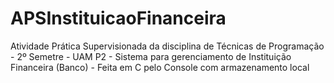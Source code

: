 # APSInstituicaoFinanceira
Atividade Prática Supervisionada da disciplina de Técnicas de Programação - 2º Semetre - UAM P2 - Sistema para gerenciamento de Instituição Financeira (Banco) - Feita em C pelo Console com armazenamento local
